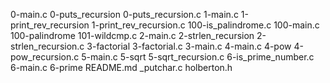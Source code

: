 0-main.c
0-puts_recursion
0-puts_recursion.c
1-main.c
1-print_rev_recursion
1-print_rev_recursion.c
100-is_palindrome.c
100-main.c
100-palindrome
101-wildcmp.c
2-main.c
2-strlen_recursion
2-strlen_recursion.c
3-factorial
3-factorial.c
3-main.c
4-main.c
4-pow
4-pow_recursion.c
5-main.c
5-sqrt
5-sqrt_recursion.c
6-is_prime_number.c
6-main.c
6-prime
README.md
_putchar.c
holberton.h
